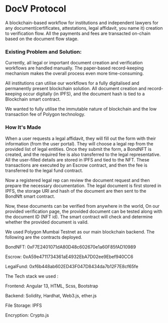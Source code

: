 # DocV Protocol
 A blockchain-based workflow for institutions and independent lawyers for any document(certificates, attestations, legal affidavit, you name it) creation to verification flow. All the payments and fees are transacted on-chain based on the document flow stage.
 
### Existing Problem and Solution:
 
Currently, all legal or important document creation and verification workflows are handled manually. The paper-based record-keeping mechanism makes the overall process even more time-consuming.

All institutions can utilise our workflows for a fully digitalised and permanently present blockchain solution. All document creation and record-keeping occur digitally (in IPFS), and the document hash is tied to a Blockchain smart contract. 

We wanted to fully utilise the immutable nature of blockchain and the low transaction fee of Polygon technology.


### How It's Made

When a user requests a legal affidavit, they will fill out the form with their information (from the user portal). They will choose a legal rep from the provided list of legal entities.  Once they submit the form,  a BondNFT is created, and the required fee is also transferred to the legal representative. All the user-filled details are stored in IPFS and tied to the NFT. These transactions are executed by an Escrow contract, and then the fee is transferred to the legal fund contract. 

Now a registered legal rep can review the document request and then prepare the necessary documentation. The legal document is first stored in IPFS, the storage URI and hash of the document are then sent to the BondNft smart contract. 

Now, these documents can be verified from anywhere in the world, On our provided verification page, the provided document can be tested along with the document ID (NFT id). The smart contract will check and determine whether the provided document is valid. 

We used Polygon Mumbai Testnet as our main blockchain backend. The following are the contracts deployed.

BondNFT: 0xF7E2401071dA80D48c602670e1a60F85fAD10989

Escrow: 0xA59e4711734361aE4932EbA7D02ee9Ebef940CC6

LegalFund: 0xf6b448ab602ED43F047D8434da7b12F7E8cf65fe


The Tech stack we used :

Frontend: Angular 13, HTML, Scss, Bootstrap

Backend: Solidity, Hardhat, Web3.js, ether.js 

File Storage: IPFS

Encryption: Crypto.js




